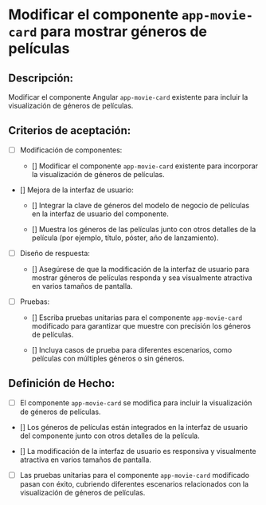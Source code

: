 # Modificar el componente `app-movie-card` para mostrar géneros de películas

## Descripción:

Modificar el componente Angular `app-movie-card` existente para incluir la visualización de géneros de películas.

## Criterios de aceptación:

- [ ] Modificación de componentes:

     - [] Modificar el componente `app-movie-card` existente para incorporar la visualización de géneros de películas.

- [] Mejora de la interfaz de usuario:

     - [] Integrar la clave de géneros del modelo de negocio de películas en la interfaz de usuario del componente.

     - [] Muestra los géneros de las películas junto con otros detalles de la película (por ejemplo, título, póster, año de lanzamiento).

- [ ] Diseño de respuesta:

     - [] Asegúrese de que la modificación de la interfaz de usuario para mostrar géneros de películas responda y sea visualmente atractiva en varios tamaños de pantalla.

- [ ] Pruebas:

     - [] Escriba pruebas unitarias para el componente `app-movie-card` modificado para garantizar que muestre con precisión los géneros de películas.

     - [] Incluya casos de prueba para diferentes escenarios, como películas con múltiples géneros o sin géneros.

## Definición de Hecho:

- [ ] El componente `app-movie-card` se modifica para incluir la visualización de géneros de películas.

- [] Los géneros de películas están integrados en la interfaz de usuario del componente junto con otros detalles de la película.

- [] La modificación de la interfaz de usuario es responsiva y visualmente atractiva en varios tamaños de pantalla.

- [ ] Las pruebas unitarias para el componente `app-movie-card` modificado pasan con éxito, cubriendo diferentes escenarios relacionados con la visualización de géneros de películas.